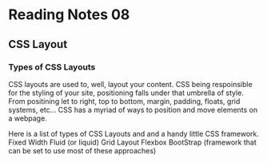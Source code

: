# Reading Notes 08

## CSS Layout

### Types of CSS Layouts

CSS layouts are used to, well, layout your content. CSS being respoinsible for the styling of your site, positioning falls under that umbrella of style. From positining let to right, top to bottom, margin, padding, floats, grid systems, etc... CSS has a myriad of ways to position and move elements on a webpage. 


Here is a list of types of CSS Layouts and and a handy little CSS framework.
Fixed Width
Fluid (or liquid)
Grid Layout
Flexbox
BootStrap (framework that can be set to use most of these approaches)